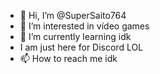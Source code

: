 - 👋 Hi, I’m @SuperSaito764
- 👀 I’m interested in vídeo games
- 🌱 I’m currently learning idk
- I am just here for Discord LOL
- 📫 How to reach me idk

<!---
SuperSaito764/SuperSaito764 is a ✨ special ✨ repository because its `README.md` (this file) appears on your GitHub profile.
You can click the Preview link to take a look at your changes.
--->
